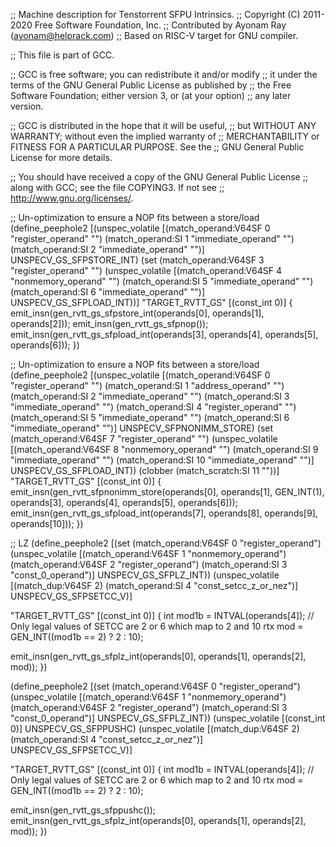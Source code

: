 ;; Machine description for Tenstorrent SFPU Intrinsics.
;; Copyright (C) 2011-2020 Free Software Foundation, Inc.
;; Contributed by Ayonam Ray (ayonam@helprack.com)
;; Based on RISC-V target for GNU compiler.

;; This file is part of GCC.

;; GCC is free software; you can redistribute it and/or modify
;; it under the terms of the GNU General Public License as published by
;; the Free Software Foundation; either version 3, or (at your option)
;; any later version.

;; GCC is distributed in the hope that it will be useful,
;; but WITHOUT ANY WARRANTY; without even the implied warranty of
;; MERCHANTABILITY or FITNESS FOR A PARTICULAR PURPOSE.  See the
;; GNU General Public License for more details.

;; You should have received a copy of the GNU General Public License
;; along with GCC; see the file COPYING3.  If not see
;; <http://www.gnu.org/licenses/>.


;; Un-optimization to ensure a NOP fits between a store/load
(define_peephole2
  [(unspec_volatile [(match_operand:V64SF 0 "register_operand"  "")
                     (match_operand:SI    1 "immediate_operand" "")
                     (match_operand:SI    2 "immediate_operand" "")] UNSPECV_GS_SFPSTORE_INT)
   (set (match_operand:V64SF 3 "register_operand" "")
        (unspec_volatile [(match_operand:V64SF 4 "nonmemory_operand" "")
                          (match_operand:SI    5 "immediate_operand" "")
                          (match_operand:SI    6 "immediate_operand" "")] UNSPECV_GS_SFPLOAD_INT))]
  "TARGET_RVTT_GS"
  [(const_int 0)]
{
  emit_insn(gen_rvtt_gs_sfpstore_int(operands[0], operands[1], operands[2]));
  emit_insn(gen_rvtt_gs_sfpnop());
  emit_insn(gen_rvtt_gs_sfpload_int(operands[3], operands[4], operands[5], operands[6]));
})

;; Un-optimization to ensure a NOP fits between a store/load
(define_peephole2
  [(unspec_volatile [(match_operand:V64SF 0 "register_operand"  "")
                     (match_operand:SI    1 "address_operand"   "")
                     (match_operand:SI    2 "immediate_operand" "")
                     (match_operand:SI    3 "immediate_operand" "")
                     (match_operand:SI    4 "register_operand"  "")
                     (match_operand:SI    5 "immediate_operand"  "")
                     (match_operand:SI    6 "immediate_operand"  "")] UNSPECV_SFPNONIMM_STORE)
   (set (match_operand:V64SF 7 "register_operand" "")
        (unspec_volatile [(match_operand:V64SF 8 "nonmemory_operand" "")
                          (match_operand:SI    9 "immediate_operand" "")
                          (match_operand:SI   10 "immediate_operand" "")] UNSPECV_GS_SFPLOAD_INT))
   (clobber (match_scratch:SI 11 ""))]
  "TARGET_RVTT_GS"
  [(const_int 0)]
{
  emit_insn(gen_rvtt_sfpnonimm_store(operands[0], operands[1], GEN_INT(1), operands[3],
                                     operands[4], operands[5], operands[6]));
  emit_insn(gen_rvtt_gs_sfpload_int(operands[7], operands[8], operands[9], operands[10]));
})

;; LZ
(define_peephole2
  [(set (match_operand:V64SF 0 "register_operand")
        (unspec_volatile [(match_operand:V64SF 1 "nonmemory_operand")
                          (match_operand:V64SF 2 "register_operand")
                          (match_operand:SI    3 "const_0_operand")] UNSPECV_GS_SFPLZ_INT))
   (unspec_volatile [(match_dup:V64SF     2)
                     (match_operand:SI    4 "const_setcc_z_or_nez")] UNSPECV_GS_SFPSETCC_V)]

  "TARGET_RVTT_GS"
  [(const_int 0)]
{
  int mod1b = INTVAL(operands[4]);
  // Only legal values of SETCC are 2 or 6 which map to 2 and 10
  rtx mod = GEN_INT((mod1b == 2) ? 2 : 10);

  emit_insn(gen_rvtt_gs_sfplz_int(operands[0], operands[1], operands[2], mod));
})

(define_peephole2
  [(set (match_operand:V64SF 0 "register_operand")
        (unspec_volatile [(match_operand:V64SF 1 "nonmemory_operand")
                          (match_operand:V64SF 2 "register_operand")
                          (match_operand:SI    3 "const_0_operand")] UNSPECV_GS_SFPLZ_INT))
   (unspec_volatile [(const_int 0)] UNSPECV_GS_SFPPUSHC)
   (unspec_volatile [(match_dup:V64SF     2)
                     (match_operand:SI    4 "const_setcc_z_or_nez")] UNSPECV_GS_SFPSETCC_V)]

  "TARGET_RVTT_GS"
  [(const_int 0)]
{
  int mod1b = INTVAL(operands[4]);
  // Only legal values of SETCC are 2 or 6 which map to 2 and 10
  rtx mod = GEN_INT((mod1b == 2) ? 2 : 10);

  emit_insn(gen_rvtt_gs_sfppushc());
  emit_insn(gen_rvtt_gs_sfplz_int(operands[0], operands[1], operands[2], mod));
})
